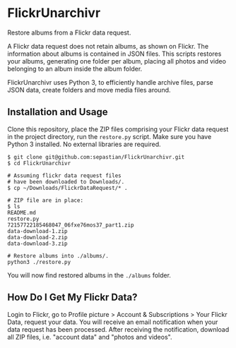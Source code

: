 # FlickrUnarchivr

Restore albums from a Flickr data request.

A Flickr data request does not retain albums, as shown on Flickr. The information about albums is contained in JSON files. This scripts restores your albums, generating one folder per album, placing all photos and video belonging to an album inside the album folder.

FlickrUnarchivr uses Python 3, to efficiently handle archive files, parse JSON data, create folders and move media files around.

## Installation and Usage

Clone this repository, place the ZIP files comprising your Flickr data request in the project directory, run the `restore.py` script. Make sure you have Python 3 installed. No external libraries are required.

```shell
$ git clone git@github.com:sepastian/FlickrUnarchivr.git
$ cd FlickrUnarchivr

# Assuming flickr data request files
# have been downloaded to Downloads/.
$ cp ~/Downloads/FlickrDataRequest/* . 

# ZIP file are in place:
$ ls
README.md
restore.py
72157722185468047_06fxe76mos37_part1.zip
data-download-1.zip
data-download-2.zip
data-download-3.zip

# Restore albums into ./albums/.
python3 ./restore.py
```

You will now find restored albums in the `./albums` folder.

## How Do I Get My Flickr Data?

Login to Flickr, go to Profile picture > Account & Subscriptions > Your Flickr Data, request your data. You will receive an email notification when your data request has been processed. After receiving the notification, download all ZIP files, i.e. "account data" and "photos and videos".
